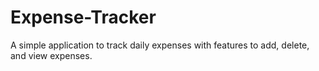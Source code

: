 # Expense-Tracker
A simple application to track daily expenses with features to add, delete, and view expenses.
